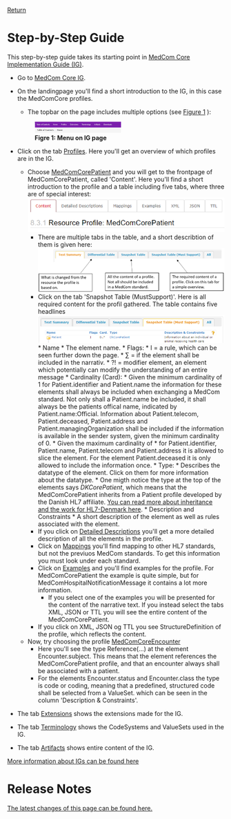 [Return](NewToFHIR.md)

# Step-by-Step Guide
This step-by-step guide takes its starting point in <a href="https://build.fhir.org/ig/hl7dk/dk-medcom-core/" target="_blank">MedCom Core Implementation Guide (IG)</a>. 

* Go to <a href="https://build.fhir.org/ig/hl7dk/dk-medcom-core/" target="_blank">MedCom Core IG</a>.
* On the landingpage you'll find a short introduction to the IG, in this case the MedComCore profiles. 
    * The topbar on the page includes multiple options (see <a href="#Fig1"> Figure 1</a> ):
    <figure>
    <img src="../images/IG-content.png" alt="shows the content of an IG"  style="width:50%" id="Fig1">
    <figcaption text-align="center"><b>Figre 1: Menu on IG page </b></figcaption>
    </figure>

* Click on the tab <a href="https://build.fhir.org/ig/hl7dk/dk-medcom-core/profiles.html" target="_blank">Profiles</a>. Here you'll get an overview of which profiles are in the IG. 
    * Choose <a href="https://build.fhir.org/ig/hl7dk/dk-medcom-core/StructureDefinition-medcom-core-patient.html" target="_blank">MedComCorePatient</a> and you will get to the frontpage of MedComCorePatient, called 'Content'. Here you'll find a short introduction to the profile and a table including five tabs, where three are of special interest: 
    ![Profile Content](../images/ProfileContent.png)
      * There are multiple tabs in the table, and a short describtion of them is given here: 
      ![Table Overview](../images/TableOverview.png)
      * Click on the tab 'Snapshot Table (MustSupport)'. Here is all required content for the profil gathered. The table contains five headlines
            ![Table Content](../images/TableContent.png)
            * Name
                * The element name.
            * Flags: 
                * I = a rule, which can be seen further down the page.
                * &sum; = if the element shall be included in the narrativ. 
                * ?! = modifier element, an element which potentially can modify the understanding of an entire message
            * Cardinality (Card):
                * Given the minimum cardinality of 1 for Patient.identifier and Patient.name the information for these elements shall always be included when exchanging a MedCom standard. Not only shall a Patient.name be included, it shall always be the patients offical name, indicated by Patient.name:Official. Information about Patient.telecom, Patient.deceased, Patient.address and Patient.managingOrganization shall be included if the information is available in the sender system, given the minimum cardinality of 0. 
                * Given the maximum cardinality of * for Patient.identifier, Patient.name, Patient.telecom and Patient.address it is allowed to slice the element. For the element Patient.deceased it is only allowed to include the information once. 
            * Type: 
                * Describes the datatype of the element. Click on them for more information about the datatype. 
                * One migth notice the type at the top of the elements says _DKCorePatient_, which means that the MedComCorePatient inherits from a Patient profile developed by the Danish HL7 affiliate. [You can read more about inheritance and the work for HL7-Denmark here](docs\assets\documents\NewToFHIR.md).
            * Description and Constraints
                * A short description of the element as well as rules associated with the element.
      * If you click on <a href="https://build.fhir.org/ig/hl7dk/dk-medcom-core/StructureDefinition-medcom-core-patient-definitions.html" target="_blank">Detailed Descriptions</a> you'll get a more detailed description of all the elements in the profile. 
      * Click on <a href="https://build.fhir.org/ig/hl7dk/dk-medcom-core/StructureDefinition-medcom-core-patient-mappings.html" target="_blank">Mappings</a> you'll find mapping to other HL7 standards, but not the previuos MedCom standards. To get this information you must look under each standard. 
      * Click on <a href="https://build.fhir.org/ig/hl7dk/dk-medcom-core/StructureDefinition-medcom-core-patient-examples.html" target="_blank">Examples</a> and you'll find examples for the profile. For MedComCorePatient the example is quite simple, but for MedComHospitalNotificationMessage it contains a lot more information.
          *  If you select one of the examples you will be presented for the content of the narrative text. If you instead select the tabs XML, JSON or TTL you will see the entire content of the MedComCorePatient. 
      * If you click on XML, JSON og TTL you see StructureDefinition of the profile, which reflects the content. 
    * Now, try choosing the profile <a href="https://build.fhir.org/ig/hl7dk/dk-medcom-core/StructureDefinition-medcom-core-encounter.html" target="_blank">MedComCoreEncounter</a>
        * Here you'll see the type Reference(...) at the element Encounter.subject. This means that the element references the MedComCorePatient profile, and that an encounter always shall be associated with a patient. 
        * For the elements Encounter.status and Encounter.class the type is code or coding, meaning that a predefined, structured code shall be selected from a ValueSet. which can be seen in the column 'Description & Constraints'.  
* The tab <a href="https://build.fhir.org/ig/hl7dk/dk-medcom-core/extensions.html" target="_blank">Extensions</a> shows the extensions made for the IG. 
* The tab <a href="https://build.fhir.org/ig/hl7dk/dk-medcom-core/terminology.html" target="_blank">Terminology</a> shows the CodeSystems and ValueSets used in the IG.
* The tab <a href="https://build.fhir.org/ig/hl7dk/dk-medcom-core/artifacts.html" target="_blank">Artifacts</a> shows entire content of the IG.

[More information about IGs can be found here](https://medcomdk.github.io/MedComLandingPage/assets/documents/NewToFHIR.html#hl7-fhir-documentation)

# Release Notes

[The latest changes of this page can be found here.](ReleaseNotesFHIRImplementationGuide.md)